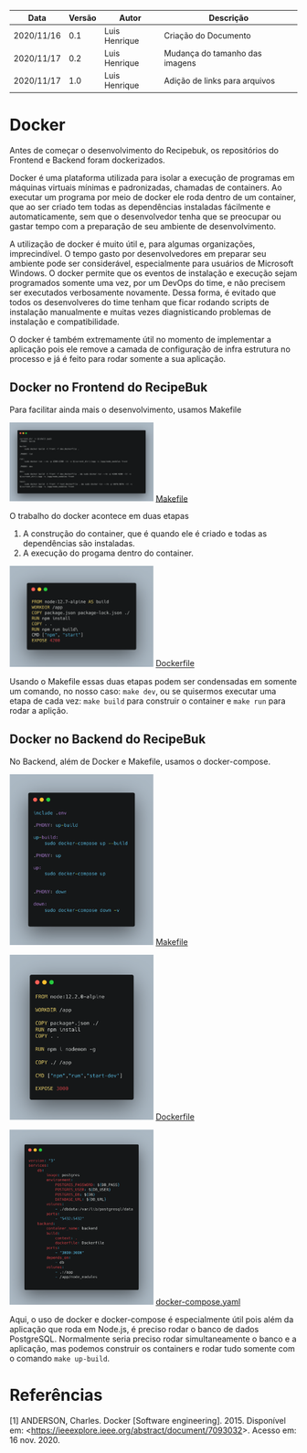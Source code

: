 | Data |Versão| Autor | Descrição |
| ---- | ---- | ----- | --------- |
| 2020/11/16 | 0.1 | Luis Henrique | Criação do Documento |
| 2020/11/17 | 0.2 | Luis Henrique | Mudança do tamanho das imagens |
| 2020/11/17 | 1.0 | Luis Henrique | Adição de links para arquivos |

# Docker

Antes de começar o desenvolvimento do Recipebuk, os repositórios do Frontend e Backend foram dockerizados.

Docker é uma plataforma utilizada para isolar a execução de programas em máquinas virtuais mínimas e padronizadas, chamadas de containers. Ao executar um programa por meio de docker ele roda dentro de um container, que ao ser criado tem todas as dependências instaladas fácilmente e automaticamente, sem que o desenvolvedor tenha que se preocupar ou gastar tempo com a preparação de seu ambiente de desenvolvimento.

A utilização de docker é muito útil e, para algumas organizações, imprecindível. O tempo gasto por desenvolvedores em preparar seu ambiente pode ser considerável, especialmente para usuários de Microsoft Windows. O docker permite que os eventos de instalação e execução sejam programados somente uma vez, por um DevOps do time, e não precisem ser executados verbosamente novamente.
Dessa forma, é evitado que todos os desenvolveres do time tenham que ficar rodando scripts de instalação manualmente e muitas vezes diagnisticando problemas de instalação e compatibilidade.

O docker é também  extremamente útil no momento de implementar a aplicação pois ele remove a camada de configuração de infra estrutura no processo e já é feito para rodar somente a sua aplicação.

## Docker no Frontend do RecipeBuk

Para facilitar ainda mais o desenvolvimento, usamos Makefile

<img width="50%"  src="../assets/06-padroes-de-arquitetura/reutilizacao-de-software/makefile-front.png"></img>
[Makefile](https://github.com/UnBArqDsw/2020.1_G3_RecipeBuk_Frontend/blob/dev/Makefile)

O trabalho do docker acontece em duas etapas
1. A construção do container, que é quando ele é criado e todas as dependências são instaladas.
2. A execução do progama dentro do container.

<img width="50%"  src="../assets/06-padroes-de-arquitetura/reutilizacao-de-software/dockerfile-front.png"></img>
[Dockerfile](https://github.com/UnBArqDsw/2020.1_G3_RecipeBuk_Frontend/blob/dev/Dockerfile)

Usando o Makefile essas duas etapas podem ser condensadas em somente um comando, no nosso caso: `make dev`, ou se quisermos executar uma etapa de cada vez: `make build` para construir o container e `make run` para rodar a aplição.

## Docker no Backend do RecipeBuk

No Backend, além de Docker e Makefile, usamos o docker-compose.

<img width="50%"  src="../assets/06-padroes-de-arquitetura/reutilizacao-de-software/makefile-back.png"></img>
[Makefile](https://github.com/UnBArqDsw/2020.1_G3_RecipeBuk_Backend/blob/dev/Makefile)

<img width="50%"  src="../assets/06-padroes-de-arquitetura/reutilizacao-de-software/dockerfile-back.png"></img>
[Dockerfile](https://github.com/UnBArqDsw/2020.1_G3_RecipeBuk_Backend/blob/dev/Dockerfile)

<img width="50%"  src="../assets/06-padroes-de-arquitetura/reutilizacao-de-software/docker-compose.png"></img>
[docker-compose.yaml](https://github.com/UnBArqDsw/2020.1_G3_RecipeBuk_Backend/blob/dev/docker-compose.yaml)

Aqui, o uso de docker e docker-compose é especialmente útil pois além da aplicação que roda em Node.js, é preciso rodar o banco de dados PostgreSQL. Normalmente seria preciso rodar simultaneamente o banco e a aplicação, mas podemos construir os containers e rodar tudo somente com o comando `make up-build`.

# Referências

[1]  ANDERSON, Charles. Docker [Software engineering]. 2015. Disponível em: <<https://ieeexplore.ieee.org/abstract/document/7093032>>. Acesso em: 16 nov. 2020.